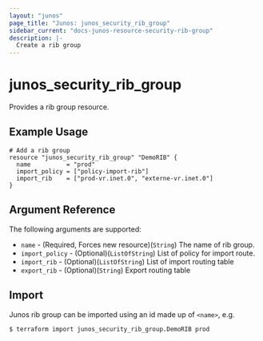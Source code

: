 ```yaml
---
layout: "junos"
page_title: "Junos: junos_security_rib_group"
sidebar_current: "docs-junos-resource-security-rib-group"
description: |-
  Create a rib group
---
```


# junos_security_rib_group

Provides a rib group resource.

## Example Usage

```hcl
# Add a rib group
resource "junos_security_rib_group" "DemoRIB" {
  name          = "prod"
  import_policy = ["policy-import-rib"]
  import_rib    = ["prod-vr.inet.0", "externe-vr.inet.0"]
}
```

## Argument Reference

The following arguments are supported:

* `name` - (Required, Forces new resource)(`String`) The name of rib group.
* `import_policy` - (Optional)(`ListOfString`) List of policy for import route.
* `import_rib` - (Optional)(`ListOfString`) List of import routing table
* `export_rib` - (Optional)(`String`) Export routing table

## Import

Junos rib group can be imported using an id made up of `<name>`, e.g.

```
$ terraform import junos_security_rib_group.DemoRIB prod
```
